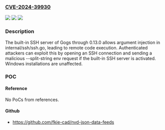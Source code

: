 ### [CVE-2024-39930](https://cve.mitre.org/cgi-bin/cvename.cgi?name=CVE-2024-39930)
![](https://img.shields.io/static/v1?label=Product&message=n%2Fa&color=blue)
![](https://img.shields.io/static/v1?label=Version&message=n%2Fa&color=blue)
![](https://img.shields.io/static/v1?label=Vulnerability&message=n%2Fa&color=brighgreen)

### Description

The built-in SSH server of Gogs through 0.13.0 allows argument injection in internal/ssh/ssh.go, leading to remote code execution. Authenticated attackers can exploit this by opening an SSH connection and sending a malicious --split-string env request if the built-in SSH server is activated. Windows installations are unaffected.

### POC

#### Reference
No PoCs from references.

#### Github
- https://github.com/fkie-cad/nvd-json-data-feeds

